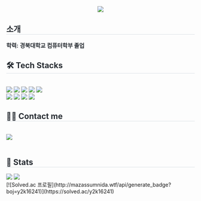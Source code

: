 <div align= "center">
    <img src="https://capsule-render.vercel.app/api?type=waving&color=gradient&height=180&text=Github%20Profile&animation=&fontColor=ffffff&fontSize=60" />
    </div>
    <div style="text-align: left;"> 
    <h2 style="border-bottom: 1px solid #d8dee4; color: #282d33;"> 소개 </h2>  
    <div style="font-weight: 700; font-size: 15px; text-align: left; color: #282d33;"> 학력: 경북대학교 컴퓨터학부 졸업 </div> 
    </div>
    <div style="text-align: left;">
    <h2 style="border-bottom: 1px solid #d8dee4; color: #282d33;"> 🛠️ Tech Stacks </h2> <br> 
    <div style="margin: ; text-align: left;" "text-align: left;"> <img src="https://img.shields.io/badge/Android-3DDC84?style=flat-square&logo=Android&logoColor=white">
          <img src="https://img.shields.io/badge/C-A8B9CC?style=flat-square&logo=C&logoColor=white">
          <img src="https://img.shields.io/badge/C++-00599C?style=flat-square&logo=C%2B%2B&logoColor=white">
          <img src="https://img.shields.io/badge/Firebase-FFCA28?style=flat-square&logo=Firebase&logoColor=white">
          <img src="https://img.shields.io/badge/Git-F05032?style=flat-square&logo=Git&logoColor=white">
          <br/><img src="https://img.shields.io/badge/Github-181717?style=flat-square&logo=Github&logoColor=white">
          <img src="https://img.shields.io/badge/Java-007396?style=flat-square&logo=Java&logoColor=white">
          <img src="https://img.shields.io/badge/Flutter-02569B?style=flat-square&logo=Flutter&logoColor=white">
          <img src="https://img.shields.io/badge/Notion-000000?style=flat-square&logo=Notion&logoColor=white">
          </div>
    </div>
    <div style="text-align: left;">
    <h2 style="border-bottom: 1px solid #d8dee4; color: #282d33;"> 🧑‍💻 Contact me </h2> <br> 
    <div style="text-align: left;"> <a href=mailto:khy2k16241@gmai.com> <img src="https://img.shields.io/badge/Gmail-EA4335?style=flat-square&logo=Gmail&logoColor=white&link=mailto:khy2k16241@gmai.com"> </a>
          </div>  <br> 
    <div style="text-align: left;">  </div> 
    </div>
    <div style="text-align: left;"> 
    <h2 style="border-bottom: 1px solid #d8dee4; color: #282d33;"> 🏅 Stats </h2> <div style="text-align: left;"> <img src="https://github-readme-stats.vercel.app/api?username=kimgihun1234&count_private=true&bg_color=180,00000000,ffffff&title_color=000000&text_color=000000"
         /> <img src="https://github-readme-stats.vercel.app/api/top-langs/?username=kimgihun1234&layout=compact&bg_color=180,00000000,ffffff&title_color=000000&text_color=000000"
           /> </div> 
    </div>
    [![Solved.ac
프로필](http://mazassumnida.wtf/api/generate_badge?boj=y2k16241)](https://solved.ac/y2k16241)


